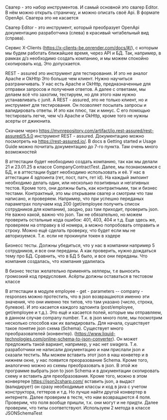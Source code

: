 Свагер - это набор инструментов. И самый основной это свагер Editor. В нём можно открыть страничку, и можно
описать своё Api. В формате OpenApi. Свагера это не касается

Свагер Editor - это инструмент, который преобразует OpenApi документацию разработчика (слева) в красивый 
читабельный вид (справа). 

Сервис X-Clients (https://x-clients-be.onrender.com/docs/#/), с которым мы будем работать ближайшее время, 
через API и БД. Так, например, в рамках д/з необходимо создать компанию, и мы можем спокойно 
скопировать код. Это допускается.  

REST - assured это инструмент для тестирования. И это не аналог Apache и OkHttp Это больше чем клиент.
Нужно научиться разграничивать. У нас есть Apache и OkHttp, предназначенные для отправки запросов и получения 
ответов. А далее с ответами, мы делаем всё что захотим, тестируем, но для этого нам нужно устанавливать
с junit. А REST - assured, это не только клиент, но и инструмент для тестирования. Он позволяет посылать 
запросы и валидировать ответы. И это как плюс, так и минус. С его помощью тестировать легче, чем ч/з
Apache и OkHttp, кроме того не нужны асерты от джиюнита.

Скачаем через https://mvnrepository.com/artifact/io.rest-assured/rest-assured/5.5.0 инструмент REST - assured.
Документацию можно посмотреть на https://rest-assured.io/. В docs в Getting started и Usage Guide 
можно почитать документацию до 7-го пункта. Там очень много возможностей

В аттестации будет необходимо создать компанию, так как мы делали 21 и 23.01.25 в классе CompanyContractTest.
Далее, мы познакомимся с БД, и в аттестации будет необходимо использовать и её. У нас в аттестации 4 эдпоинта
(гет, пост, патч, гет id). На каждый эмпоинт необходимо делать один, или несколько позитивных и негативных тестов.
Кроме того, они должны быть, как контрактными, так и бизнес тестами.
Контрактный, это мы открываем свагер и смотрим что там написано, и проверяем. Например, что при успешно переданых 
параметрах получаем код 200 (get/employee получить список сотрудников для компании), заодно, раз там приходит, проверить json.
Не важно какой, важно что json. Так не обязательно, но можем проверить остальные кода ошибок: 401, 403, 404 и т.д.
Еще здесь же, проверяем на отправку в id номера, а можно попробовать отправить и строку. Можно ещё сделать проверку, что
будет если мы не авторизуемся. Т.е. если не прокинули токен в хэдере

Бизнесс тесты. Должны убедиться, что у нас в компании например 5 сотрудников, и все они переданы. А как проверить, 
нужно дождаться тему про БД. Сравнить, что в БД 5 было, и все они переданы. Что компания создалась, что компания 
удалилась

В бизнес тестах желательно применять хелперы, т.е выносить громозкий код предусловия. Асёрты должны оставаться 
в тестовом классе

В аттестации в модуле employee - get - parameters -- company - responses можно протестить, что в json 
возвращаются именно эти значения, что они именно тех типов, что там указано (число, строка, булевое). И это 
касается каждого эдпоинта (post/employee, get/employee и т.д.). Это ещё и касается полей, которые мы
отправляем, в данном случае company number. Т.к. в json много поле, мы посмотрим несколько способов 
как их валидировать. 
Для начала, существует такое понятие json схема (Schema). Существует много преобразователей (конвентер).
(https://www.liquid-technologies.com/online-schema-to-json-converter). Он может предложить такой вариант, 
например, у нас нет swagera. Т.е. разработчики не написали документацию и нам прислали json и сказали 
тестить. Мы можем вставить этот json в наш конветер и в нижнем окне, у нас появится преоразование Schema. 
Кроме того, аналогично можно из схемы преобразовать в json. В этой же программе выбрать json to json Schema 
и в документации скопировать схему и вставить для преобразования.
Кроме того, можно в этом конвертере https://json2csharp.com/ вставить json, а выдаст (валидирует) он сразу необходимые 
классы и код в java с учетом конструктора, геттеров и т.д. Но лучше найти другой конвертер в интернете.
Далее проверим в тесте, что нам возвращаются 4 поля. Проверим, что поля вообще пришли, т.к. они могут и не придти.
Далее проверим, что типы соответствуют. Используем 2 метода в классе JSONSchemaTest
